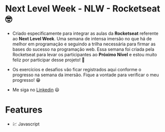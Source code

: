 # Next Level Week - NLW - Rocketseat :nerd_face:

- Criado especificamente para integrar as aulas da **Rocketseat** referente ao **Next Level Week**. Uma semana de intensa imersão no que há de melhor em programação e seguindo a trilha necessária para firmar as bases do sucesso na programação web. Essa semana foi criada pela Rocketseat para levar os participantes ao **Próximo Nível** e estou muito feliz por participar desse projeto! :rocket:

- Os exercícios e desafios vão ficar registrados aqui conforme o progresso na semana da imersão. Fique a vontade para verificar o meu progresso! :grin:

- Me siga no <a href="https://www.linkedin.com/in/andreluisbonfim/">Linkedin</a> :smiley:

# Features
- :chart: Javascript
